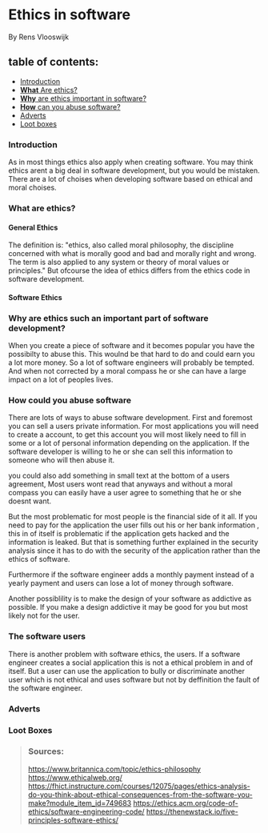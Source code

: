 # Ethics in software 

By Rens Vlooswijk

## table of contents:
- [Introduction](introduction)
- [**What** Are ethics?](#what-are-ethics)
- [**Why** are ethics important in software?](#why-are-ethics-such-an-important-part-of-software-development)
- [**How** can you abuse software?](#how-could-you-abuse-software)
- [Adverts](#adverts)
- [Loot boxes](#loot-boxes)

### Introduction  
As in most things ethics also apply when creating software. You may think ethics arent a big  deal in software development, but you would be mistaken.
There are a lot of choises when developing software based on ethical and moral choises.

### What are ethics?

#### General Ethics
The definition is: "ethics, also called moral philosophy, the discipline concerned with what is morally good and bad and morally right and wrong. The term is also applied to any system or theory of moral values or principles." 
But ofcourse the idea of ethics differs from the ethics code in software development.

#### Software Ethics

### Why are ethics such an important part of software development?
When you create a piece of software and it becomes popular you have the possibilty to abuse this. This woulnd be that hard to do and could earn you a lot more money. So a lot of software engineers will probably be tempted. And when not corrected by a moral compass he or she can have a large impact on a lot of peoples lives.

### How could you abuse software 
There are lots of ways to abuse software development.
First and foremost you can sell a users private information.
For most applications you will need to create a account, to get this account you will most likely need to fill in some or a lot of personal information depending on the application.
If the software developer is willing to he or she can sell this information to someone who will then abuse it.  

you could also add something in small text at the bottom of a users agreement, Most users wont read that anyways and without a moral compass you can easily have a user agree to something that he or she doesnt want.

But the most problematic for most people is the financial side of it all. If you need to pay for the application the user fills out his or her bank information , this in of itself is problematic if the application gets hacked and the information is leaked. But that is something further explained in the security analysis since it has to do with the security of the application rather than the ethics of software. 

Furthermore if the software engineer adds a monthly payment instead of a yearly payment and users can lose a lot of money through software.

Another possiblility is to make the design of your software as addictive as possible.
If you make a design addictive it may be good for you but most likely not for the user.

### The software users
There is another problem with software ethics, the users.
If a software engineer creates a social application this is not a ethical problem in and of itself. But a user can use the application to bully or discriminate another user which is not ethical and uses software but not by deffinition the fault of the software engineer.

### Adverts

### Loot Boxes

>### Sources:
>https://www.britannica.com/topic/ethics-philosophy
>https://www.ethicalweb.org/
>https://fhict.instructure.com/courses/12075/pages/ethics-analysis-do-you-think-about-ethical-consequences-from-the-software-you-make?module_item_id=749683
>https://ethics.acm.org/code-of-ethics/software-engineering-code/
>https://thenewstack.io/five-principles-software-ethics/
